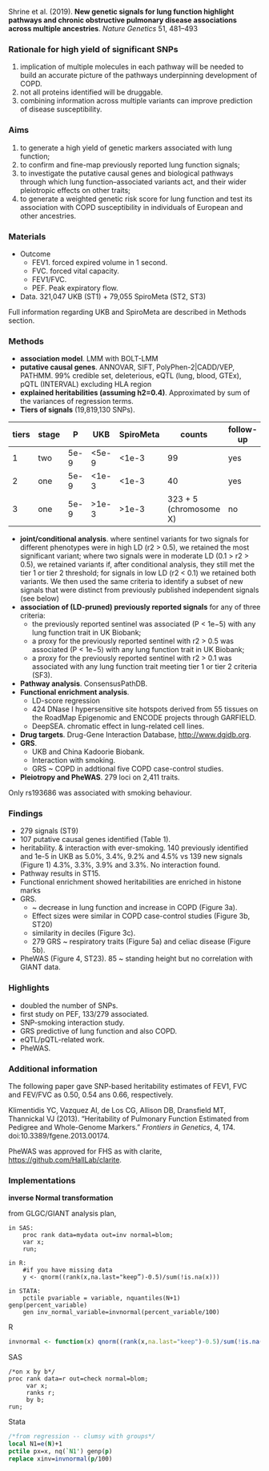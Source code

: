 Shrine et al. (2019). **New genetic signals for lung function highlight pathways and chronic obstructive pulmonary disease associations across multiple ancestries**. *Nature Genetics* 51, 481–493

### Rationale for high yield of significant SNPs

1. implication of multiple molecules in each pathway will be needed to build an accurate picture of the pathways underpinning development of COPD.
2. not all proteins identified will be druggable.
3. combining information across multiple variants can improve prediction of disease susceptibility.

### Aims

1. to generate a high yield of genetic markers associated with lung function; 
2. to confirm and fine-map previously reported lung function signals; 
3. to investigate the putative causal genes and biological pathways through which lung function–associated variants act, and their wider pleiotropic effects on other traits;
4. to generate a weighted genetic risk score for lung function and test its association with COPD susceptibility in individuals of European and other ancestries.

### Materials

* Outcome
  * FEV1. forced expired volume in 1 second.
  * FVC. forced vital capacity.
  * FEV1/FVC.
  * PEF. Peak expiratory flow.
* Data. 321,047 UKB (ST1) + 79,055 SpiroMeta (ST2, ST3)

Full information regarding UKB and SpiroMeta are described in Methods section.

### Methods

* **association model**. LMM with BOLT-LMM
* **putative causal genes**. ANNOVAR, SIFT, PolyPhen-2|CADD/VEP, PATHMM. 99\% credible set, deleterious, eQTL (lung, blood, GTEx), pQTL (INTERVAL) excluding HLA region
* **explained heritabilities (assuming h2=0.4)**. Approximated by sum of the variances of regression terms.
* **Tiers of signals** (19,819,130 SNPs).

tiers | stage | P      | UKB   | SpiroMeta  | counts | follow-up  | Suppl.
------|-------|--------|-------|------------|--------|------------|---------
1     |  two  | 5e-9   | <5e-9  | <1e-3       | 99     |  yes       | SF2/ST4
2     |  one  | 5e-9   | <1e-3 | <1e-3      | 40     |  yes       | SF2/ST4
3     |  one  | 5e-9   | >1e-3 | >1e-3      | 323 + 5 (chromosome X)  |  no  | ST5

* **joint/conditional analysis**. where sentinel variants for two signals for different phenotypes were in high LD (r2 > 0.5), we retained the most significant variant; where two signals were in moderate LD (0.1 > r2 > 0.5), we retained variants if, after conditional analysis, they still met the tier 1 or tier 2 threshold; for signals in low LD (r2 < 0.1) we retained both variants. We then used the same criteria to identify a subset of new signals that were distinct from previously published independent signals (see below)
* **association of (LD-pruned) previously reported signals** for any of three criteria: 
  * the previously reported sentinel was associated (P < 1e−5) with any lung function trait in UK Biobank;
  * a proxy for the previously reported sentinel with r2 > 0.5 was associated (P < 1e−5) with any lung function trait in UK Biobank; 
  * a proxy for the previously reported sentinel with r2 > 0.1 was associated with any lung function trait meeting tier 1 or tier 2 criteria (SF3).
* **Pathway analysis**. ConsensusPathDB.
* **Functional enrichment analysis**.
  * LD-score regression
  * 424 DNase I hypersensitive site hotspots derived from 55 tissues on the RoadMap Epigenomic and ENCODE projects through GARFIELD.
  * DeepSEA. chromatic effect in lung-related cell lines.
* **Drug targets**. Drug-Gene Interaction Database, http://www.dgidb.org.
* **GRS**.
  * UKB and China Kadoorie Biobank.
  * Interaction with smoking.
  * GRS ~ COPD in addtional five COPD case-control studies.
* **Pleiotropy and PheWAS**. 279 loci on 2,411 traits.

Only rs193686 was associated with smoking behaviour.

### Findings

* 279 signals (ST9)
* 107 putative causal genes identified (Table 1).
* heritability. \& interaction with ever-smoking. 140 previously identified and 1e-5 in UKB as 5.0\%, 3.4\%, 9.2\% and 4.5\% vs 139 new signals (Figure 1) 4.3\%, 3.3\%, 3.9\% and 3.3\%. No interaction found.
* Pathway results in ST15.
* Functional enrichment showed heritabilities are enriched in histone marks
* GRS.
  * ~ decrease in lung function and increase in COPD (Figure 3a).
  * Effect sizes were similar in COPD case-control studies (Figure 3b, ST20)
  * similarity in deciles (Figure 3c).
  * 279 GRS ~ respiratory traits (Figure 5a) and celiac disease (Figure 5b).
* PheWAS (Figure 4, ST23). 85 ~ standing height but no correlation with GIANT data.

### Highlights

* doubled the number of SNPs.
* first study on PEF, 133/279 associated.
* SNP-smoking interaction study.
* GRS predictive of lung function and also COPD.
* eQTL/pQTL-related work.
* PheWAS.

### Additional information

The following paper gave SNP-based heritability estimates of FEV1, FVC and FEV/FVC as 0.50, 0.54 ans 0.66, respectively.

Klimentidis YC, Vazquez AI, de Los CG, Allison DB, Dransfield MT, Thannickal VJ (2013).
“Heritability of Pulmonary Function Estimated from Pedigree and Whole-Genome Markers.”
*Frontiers in Genetics*, 4, 174. doi:10.3389/fgene.2013.00174.

PheWAS was approved for FHS as with clarite, https://github.com/HallLab/clarite.

### Implementations

**inverse Normal transformation**

from GLGC/GIANT analysis plan,
```text
in SAS:
	proc rank data=mydata out=inv normal=blom;
	var x;
	run;
 
in R:
	#if you have missing data 
	y <- qnorm((rank(x,na.last="keep”)-0.5)/sum(!is.na(x))) 

in STATA:
	pctile pvariable = variable, nquantiles(N+1) genp(percent_variable) 
	gen inv_normal_variable=invnormal(percent_variable/100)
```

R
```r
invnormal <- function(x) qnorm((rank(x,na.last="keep")-0.5)/sum(!is.na(x)))
```
SAS
```sas
/*on x by b*/
proc rank data=r out=check normal=blom;
     var x;
     ranks r;
     by b;
run;
```
Stata
```stata
/*from regression -- clumsy with groups*/
local N1=e(N)+1
pctile px=x, nq(`N1') genp(p)
replace xinv=invnormal(p/100)
```
